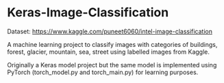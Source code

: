 # Keras-Image-Classification
Dataset: https://www.kaggle.com/puneet6060/intel-image-classification

A machine learning project to classify images with categories of buildings, forest, glacier, mountain, sea, street using labelled images from Kaggle.

Originally a Keras model project but the same model is implemented using PyTorch (torch_model.py and torch_main.py) for learning purposes.
